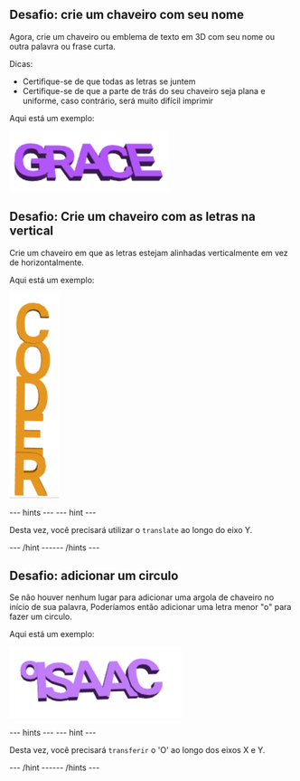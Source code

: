 ## Desafio: crie um chaveiro com seu nome

Agora, crie um chaveiro ou emblema de texto em 3D com seu nome ou outra palavra ou frase curta.

Dicas:
+ Certifique-se de que todas as letras se juntem
+ Certifique-se de que a parte de trás do seu chaveiro seja plana e uniforme, caso contrário, será muito difícil imprimir

Aqui está um exemplo:

![captura de tela](images/coder-grace.png)

## Desafio: Crie um chaveiro com as letras na vertical

Crie um chaveiro em que as letras estejam alinhadas verticalmente em vez de horizontalmente.

Aqui está um exemplo:

![captura de tela](images/coder-vertical.png)

--- hints ---
 --- hint ---

Desta vez, você precisará utilizar o `translate` ao longo do eixo Y.

--- /hint ------ /hints ---

## Desafio: adicionar um circulo

Se não houver nenhum lugar para adicionar uma argola de chaveiro no início de sua palavra, Poderíamos então adicionar uma letra menor "o" para fazer um circulo.

Aqui está um exemplo:

![captura de tela](images/coder-loop.png)

--- hints ---
 --- hint ---

Desta vez, você precisará `transferir` o 'O' ao longo dos eixos X e Y.

--- /hint ------ /hints ---

